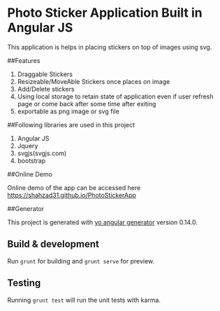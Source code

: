 # Photo Sticker Application Built in Angular JS
This application is helps in placing stickers on top of images using svg.

##Features
1. Draggable Stickers
2. Resizeable/MoveAble Stickers once places on image
3. Add/Delete stickers
4. Using local storage to retain state of application even if user refresh page or come back after some time after exiting
5. exportable as png image or svg file

##Following libraries are used in this project

1. Angular JS
2. Jquery
3. svgjs(svgjs.com)
4. bootstrap

##Online Demo 

Online demo of the app can be accessed here https://shahzad31.github.io/PhotoStickerApp

##Generator

This project is generated with [yo angular generator](https://github.com/yeoman/generator-angular)
version 0.14.0.

## Build & development

Run `grunt` for building and `grunt serve` for preview.

## Testing

Running `grunt test` will run the unit tests with karma.
